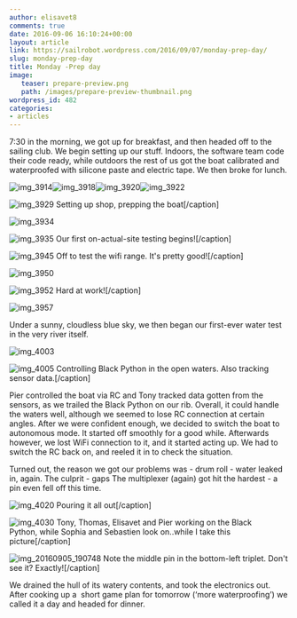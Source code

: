 ```yaml
---
author: elisavet8
comments: true
date: 2016-09-06 16:10:24+00:00
layout: article
link: https://sailrobot.wordpress.com/2016/09/07/monday-prep-day/
slug: monday-prep-day
title: Monday -Prep day
image:
   teaser: prepare-preview.png
   path: /images/prepare-preview-thumbnail.png
wordpress_id: 482
categories:
- articles
---
```


7:30 in the morning, we got up for breakfast, and then headed off to the sailing club. We begin setting up our stuff. Indoors, the software team code their code ready, while outdoors the rest of us got the boat calibrated and waterproofed with silicone paste and electric tape. We then broke for lunch.

![img_3914](https://sailrobot.files.wordpress.com/2016/09/img_3914.jpg)![img_3918](https://sailrobot.files.wordpress.com/2016/09/img_3918.jpg)![img_3920](https://sailrobot.files.wordpress.com/2016/09/img_3920.jpg)![img_3922](https://sailrobot.files.wordpress.com/2016/09/img_3922.jpg)

![img_3929](https://sailrobot.files.wordpress.com/2016/09/img_3929.jpg) Setting up shop, prepping the boat[/caption]

![img_3934](https://sailrobot.files.wordpress.com/2016/09/img_3934.jpg)

![img_3935](https://sailrobot.files.wordpress.com/2016/09/img_3935.jpg) Our first on-actual-site testing begins![/caption]

![img_3945](https://sailrobot.files.wordpress.com/2016/09/img_3945.jpg) Off to test the wifi range. It's pretty good![/caption]

![img_3950](https://sailrobot.files.wordpress.com/2016/09/img_3950.jpg)

![img_3952](https://sailrobot.files.wordpress.com/2016/09/img_3952.jpg) Hard at work![/caption]

![img_3957](https://sailrobot.files.wordpress.com/2016/09/img_3957.jpg)



Under a sunny, cloudless blue sky, we then began our first-ever water test in the very river itself.

![img_4003](https://sailrobot.files.wordpress.com/2016/09/img_4003.jpg)

![img_4005](https://sailrobot.files.wordpress.com/2016/09/img_4005.jpg) Controlling Black Python in the open waters. Also tracking sensor data.[/caption]

Pier controlled the boat via RC and Tony tracked data gotten from the sensors, as we trailed the Black Python on our rib. Overall, it could handle the waters well, although we seemed to lose RC connection at certain angles. After we were confident enough, we decided to switch the boat to autonomous mode. It started off smoothly for a good while. Afterwards however, we lost WiFi connection to it, and it started acting up. We had to switch the RC back on, and reeled it in to check the situation.

Turned out, the reason we got our problems was - drum roll - water leaked in, again. The culprit - gaps The multiplexer (again) got hit the hardest - a pin even fell off this time.

![img_4020](https://sailrobot.files.wordpress.com/2016/09/img_4020.jpg) Pouring it all out[/caption]

![img_4030](https://sailrobot.files.wordpress.com/2016/09/img_4030.jpg) Tony, Thomas, Elisavet and Pier working on the Black Python, while Sophia and Sebastien look on..while I take this picture[/caption]

![img_20160905_190748](https://sailrobot.files.wordpress.com/2016/09/img_20160905_190748.jpg) Note the middle pin in the bottom-left triplet. Don't see it? Exactly![/caption]

We drained the hull of its watery contents, and took the electronics out. After cooking up a  short game plan for tomorrow (‘more waterproofing’) we called it a day and headed for dinner.
